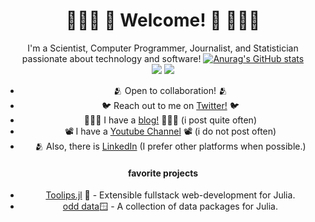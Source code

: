 <div align = "center">
  
# 🏳️‍⚧️🧬 🧮 Welcome! 🧮 🧬🏳️‍⚧️
I'm a Scientist, Computer Programmer, Journalist, and Statistician passionate about technology and software!
[![Anurag's GitHub stats](https://github-readme-stats.vercel.app/api?username=emmettgb)](https://github.com/anuraghazra/github-readme-stats) \
<img src = "https://github.com/emmettgb/emmett-stats/blob/master/generated/overview.svg"></img> <img src = "https://github.com/emmettgb/emmett-stats/blob/master/generated/languages.svg">
- 🫂 Open to collaboration! 🫂
- 🐦 Reach out to me on [Twitter!](https://twitter.com/emmettboudgie) 🐦
- 👨🏾‍💻 I have a [blog!](http://medium.com/@emmettgb) 👨🏾‍💻 (i post quite often)
- 📽️ I have a [Youtube Channel](https://www.youtube.com/channel/UCruzXIngBV2dlgjX1_HZRzw) 📽️ (i do not post often)
- 🫂 Also, there is [LinkedIn](https://www.linkedin.com/in/emmett-boudreau-828b2818a/) (I prefer other platforms when possible.)
#### favorite projects
- [Toolips.jl](https://github.com/ChifiSource#standard-library) 🌷 - Extensible fullstack web-development for Julia.
- [odd data](https://github.com/ChifiSource#-odd-data-)🪟 - A collection of data packages for Julia.
